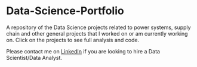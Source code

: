 # Data-Science-Portfolio

A repository of the Data Science projects related to power systems, supply chain and other general projects that I worked on or am currently working on. Click on the projects to see full analysis and code.

Please contact me on [LinkedIn](https://www.linkedin.com/in/jahnavi-nadipi/) if you are looking to hire a Data Scientist/Data Analyst.

